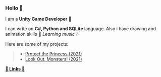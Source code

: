 ### Hello 🐰

I am a **Unity Game Developer** 🎲

I can write on **C#, Python and SQLite** language. Also i have drawing and animation skills 💪 *Learning music* 🎶

Here are some of my projects: 
> - [Protect the Princess (2021)](https://play.google.com/store/apps/details?id=com.ValterGames.ProtectthePrincess&hl=ru&gl=US)
> - [Look Out, Monsters! (2021)](https://play.google.com/store/apps/details?id=com.ValterGames.LookOutMonsters&hl=ru&gl=US)

[**🌈 Links 🌈**](https://linktr.ee/ValterGames)
